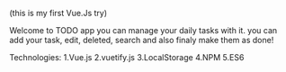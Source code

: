 (this is my first Vue.Js try) 

Welcome to TODO app
you can manage your daily tasks with it. 
you can add your task, edit, deleted, search and also finaly make them as done! 

Technologies:
1.Vue.js
2.vuetify.js
3.LocalStorage
4.NPM
5.ES6
